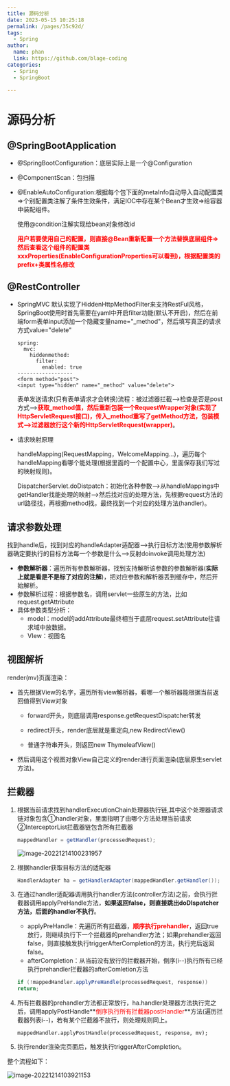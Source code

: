 ```yaml
---
title: 源码分析
date: 2023-05-15 10:25:18
permalink: /pages/35c92d/
tags: 
  - Spring
author: 
  name: phan
  link: https://github.com/blage-coding
categories: 
  - Spring
  - SpringBoot

---
```

# 源码分析
## @SpringBootApplication

  - @SpringBootConfiguration：底层实际上是一个@Configuration

  - @ComponentScan：包扫描

  - @EnableAutoConfiguration:根据每个包下面的metaInfo自动导入自动配置类=>个别配置类注解了条件生效条件，满足IOC中存在某个Bean才生效=>给容器中装配组件。

    使用@condition注解实现给bean对象修改id

    <font color='red'>**用户若要使用自己的配置，则直接@Bean重新配置一个方法替换底层组件=>然后查看这个组件的配置类xxxProperties(EnableConfigurationProperties可以看到)，根据配置类的prefix+类属性名修改**</font>

## @RestController

  - SpringMVC 默认实现了HiddenHttpMethodFilter来支持RestFul风格，SpringBoot使用时首先需要在yaml中开启filter功能(默认不开启)，然后在前端form表单input添加一个隐藏变量name="_method"，然后填写真正的请求方式value="delete"

    ```
    spring:
      mvc:
        hiddenmethod:
          filter:
            enabled: true
    ------------------
    <form method="post">
    <input type="hidden" name="_method" value="delete">
    ```

    表单发送请求(只有表单请求才会转换)流程：被过滤器拦截—>检查是否是post方式—><font color='red'>**获取_method值，然后重新包装一个RequestWrapper对象(实现了HttpServletRequest接口)，传入\_method重写了getMethod方法，包装模式—>过滤器放行这个新的HttpServletRequest(wrapper)**</font>。

  - 请求映射原理

    handleMapping(RequestMapping，WelcomeMapping...)，遍历每个handleMapping看哪个能处理(根据里面的一个配置中心，里面保存我们写过的映射规则)。

    DispatcherServlet.doDistpatch：初始化各种参数—>从handleMappings中getHandler找能处理的映射—>然后找对应的处理方法，先根据request方法的url路径找，再根据method找，最终找到一个对应的处理方法(handler)。

## 请求参数处理

  找到handle后，找到对应的handleAdapter适配器——>执行目标方法(使用参数解析器确定要执行的目标方法每一个参数是什么—>反射doinvoke调用处理方法)

  - **参数解析器**：遍历所有参数解析器，找到支持解析该参数的参数解析器(**实际上就是看是不是标了对应的注解**)，把对应参数和解析器丢到缓存中，然后开始解析。
  - 参数解析过程：根据参数名，调用servlet一些原生的方法，比如request.getAttribute
  - 具体参数类型分析：
    - model：model的addAttribute最终相当于底层request.setAttribute往请求域中放数据。
    - VIew：视图名

## 视图解析

  render(mv)页面渲染：

  - 首先根据View的名字，遍历所有view解析器，看哪一个解析器能根据当前返回值得到View对象

    - forward开头，则底层调用response.getRequestDispatcher转发

    - redirect开头，render底层就是重定向,new RedirectView()

    - 普通字符串开头，则返回new ThymeleafView()
  - 然后调用这个视图对象View自己定义的render进行页面渲染(底层原生servlet方法)。

## 拦截器

  1. 根据当前请求找到handlerExecutionChain处理器执行链,其中这个处理器请求链对象包含①handler对象，里面指明了由哪个方法处理当前请求②InterceptorList拦截器链包含所有拦截器

     ```java
     mappedHandler = getHandler(processedRequest);
     ```

     ![image-20221214100231957](https://jsd.cdn.zzko.cn/gh/blage-coding/picx-images-hosting@master/20230515/image-20221214100231957.4dllztciav80.webp)

  2. 根据handler获取目标方法的适配器

     ```java
     HandlerAdapter ha = getHandlerAdapter(mappedHandler.getHandler());
     ```

  3. 在通过handler适配器调用执行handler方法(controller方法)之前，会执行拦截器调用applyPreHandle方法，**如果返回false，则直接跳出doDIspatcher方法，后面的handler不执行**。

     - applyPreHandle：先遍历所有拦截器，**<font color='red'>顺序执行prehandler</font>**，返回true放行，则继续执行下一个拦截器的prehandler方法；如果prehandler返回false，则直接触发执行triggerAfterCompletion的方法，执行完后返回false。
     - afterCompletion：从当前没有放行的拦截器开始，倒序(i--)执行所有已经执行prehandler拦截器的afterComletion方法

     ```java
     if (!mappedHandler.applyPreHandle(processedRequest, response)) 
     return;
     ```

  4. 所有拦截器的prehandler方法都正常放行，ha.handler处理器方法执行完之后，调用applyPostHandle**<font color='red'>倒序执行所有拦截器postHandler</font>**方法(遍历拦截器列表i--)，若有某个拦截器不放行，则处理规则同上。

     ```
     mappedHandler.applyPostHandle(processedRequest, response, mv);
     ```

  5. 执行render渲染完页面后，触发执行triggerAfterCompletion。

  整个流程如下：

  ![image-20221214103921153](https://jsd.cdn.zzko.cn/gh/blage-coding/picx-images-hosting@master/20230515/image-20221214103921153.5llp711nsys0.webp)
 